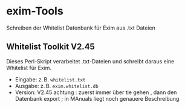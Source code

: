 # exim-Tools
Schreiben der Whitelist Datenbank für Exim aus  .txt Dateien 

## Whitelist Toolkit V2.45

Dieses Perl-Skript verarbeitet .txt-Dateien und schreibt daraus eine Whitelist für Exim.
- Eingabe: z. B. `whitelist.txt`
- Ausgabe: z. B. `exim.whitelist.db`
- Version: V2.45
achtung :  zuerst immer über  tie  gehen , dann den Datenbank export ;
in MAnuals liegt noch genauere Beschreibung 